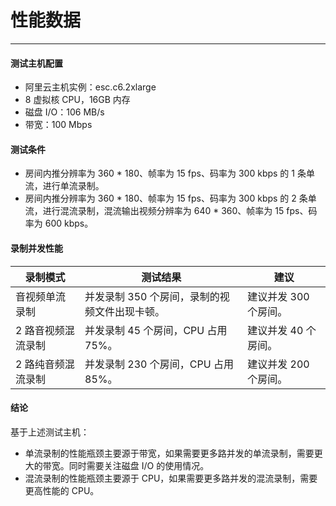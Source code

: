 # 性能数据

- - -


#### 测试主机配置

- 阿里云主机实例：esc.c6.2xlarge
- 8 虚拟核 CPU，16GB 内存
- 磁盘 I/O：106 MB/s
- 带宽：100 Mbps

#### 测试条件

- 房间内推分辨率为 360 * 180、帧率为 15 fps、码率为 300 kbps 的 1 条单流，进行单流录制。
- 房间内推分辨率为 360 * 180、帧率为 15 fps、码率为 300 kbps 的 2 条单流，进行混流录制，混流输出视频分辨率为 640 * 360、帧率为 15 fps、码率为 600 kbps。

#### 录制并发性能

|录制模式|测试结果| 建议 |
|-|-|-|
|音视频单流录制|并发录制 350 个房间，录制的视频文件出现卡顿。|建议并发 300 个房间。|
|2 路音视频混流录制|并发录制 45 个房间，CPU 占用 75%。|建议并发 40 个房间。|
|2 路纯音频混流录制|并发录制 230 个房间，CPU 占用 85%。|建议并发 200 个房间。|

#### 结论

基于上述测试主机：

- 单流录制的性能瓶颈主要源于带宽，如果需要更多路并发的单流录制，需要更大的带宽。同时需要关注磁盘 I/O 的使用情况。
- 混流录制的性能瓶颈主要源于 CPU，如果需要更多路并发的混流录制，需要更高性能的 CPU。
